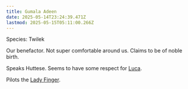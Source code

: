 ```yaml
---
title: Gumala Adeen
date: 2025-05-14T23:24:39.471Z
lastmod: 2025-05-15T05:11:00.266Z
---
```

Species: Twilek

Our benefactor. Not super comfortable around us. Claims to be of noble birth.

Speaks Huttese. Seems to have some respect for [Luca](/PCs/Luca.md).

Pilots the [Lady Finger](/Plot/Lady%20Finger.md).
